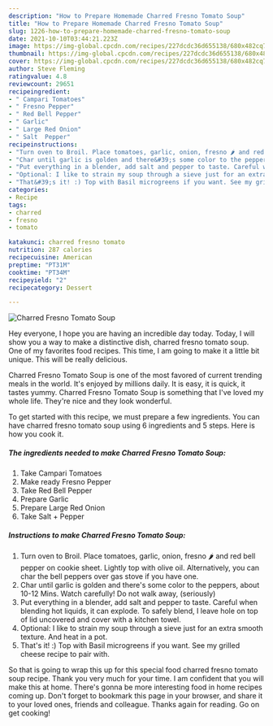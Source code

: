 ```yaml
---
description: "How to Prepare Homemade Charred Fresno Tomato Soup"
title: "How to Prepare Homemade Charred Fresno Tomato Soup"
slug: 1226-how-to-prepare-homemade-charred-fresno-tomato-soup
date: 2021-10-10T03:44:21.223Z
image: https://img-global.cpcdn.com/recipes/227dcdc36d655138/680x482cq70/charred-fresno-tomato-soup-recipe-main-photo.jpg
thumbnail: https://img-global.cpcdn.com/recipes/227dcdc36d655138/680x482cq70/charred-fresno-tomato-soup-recipe-main-photo.jpg
cover: https://img-global.cpcdn.com/recipes/227dcdc36d655138/680x482cq70/charred-fresno-tomato-soup-recipe-main-photo.jpg
author: Steve Fleming
ratingvalue: 4.8
reviewcount: 29651
recipeingredient:
- " Campari Tomatoes"
- " Fresno Pepper"
- " Red Bell Pepper"
- " Garlic"
- " Large Red Onion"
- " Salt  Pepper"
recipeinstructions:
- "Turn oven to Broil. Place tomatoes, garlic, onion, fresno 🌶️ and red bell pepper on cookie sheet. Lightly top with olive oil. Alternatively, you can char the bell peppers over gas stove if you have one."
- "Char until garlic is golden and there&#39;s some color to the peppers, about 10-12 Mins. Watch carefully! Do not walk away, (seriously)"
- "Put everything in a blender, add salt and pepper to taste. Careful when blending hot liquids, it can explode. To safely blend, I leave hole on top of lid uncovered and cover with a kitchen towel."
- "Optional: I like to strain my soup through a sieve just for an extra smooth texture. And heat in a pot."
- "That&#39;s it! :) Top with Basil microgreens if you want. See my grilled cheese recipe to pair with."
categories:
- Recipe
tags:
- charred
- fresno
- tomato

katakunci: charred fresno tomato 
nutrition: 287 calories
recipecuisine: American
preptime: "PT31M"
cooktime: "PT34M"
recipeyield: "2"
recipecategory: Dessert

---
```



![Charred Fresno Tomato Soup](https://img-global.cpcdn.com/recipes/227dcdc36d655138/680x482cq70/charred-fresno-tomato-soup-recipe-main-photo.jpg)

Hey everyone, I hope you are having an incredible day today. Today, I will show you a way to make a distinctive dish, charred fresno tomato soup. One of my favorites food recipes. This time, I am going to make it a little bit unique. This will be really delicious.

Charred Fresno Tomato Soup is one of the most favored of current trending meals in the world. It's enjoyed by millions daily. It is easy, it is quick, it tastes yummy. Charred Fresno Tomato Soup is something that I've loved my whole life. They're nice and they look wonderful.




To get started with this recipe, we must prepare a few ingredients. You can have charred fresno tomato soup using 6 ingredients and 5 steps. Here is how you cook it.

<!--inarticleads1-->

##### The ingredients needed to make Charred Fresno Tomato Soup:

1. Take  Campari Tomatoes
1. Make ready  Fresno Pepper
1. Take  Red Bell Pepper
1. Prepare  Garlic
1. Prepare  Large Red Onion
1. Take  Salt + Pepper




<!--inarticleads2-->

##### Instructions to make Charred Fresno Tomato Soup:

1. Turn oven to Broil. Place tomatoes, garlic, onion, fresno 🌶️ and red bell pepper on cookie sheet. Lightly top with olive oil. Alternatively, you can char the bell peppers over gas stove if you have one.
1. Char until garlic is golden and there&#39;s some color to the peppers, about 10-12 Mins. Watch carefully! Do not walk away, (seriously)
1. Put everything in a blender, add salt and pepper to taste. Careful when blending hot liquids, it can explode. To safely blend, I leave hole on top of lid uncovered and cover with a kitchen towel.
1. Optional: I like to strain my soup through a sieve just for an extra smooth texture. And heat in a pot.
1. That&#39;s it! :) Top with Basil microgreens if you want. See my grilled cheese recipe to pair with.




So that is going to wrap this up for this special food charred fresno tomato soup recipe. Thank you very much for your time. I am confident that you will make this at home. There's gonna be more interesting food in home recipes coming up. Don't forget to bookmark this page in your browser, and share it to your loved ones, friends and colleague. Thanks again for reading. Go on get cooking!
